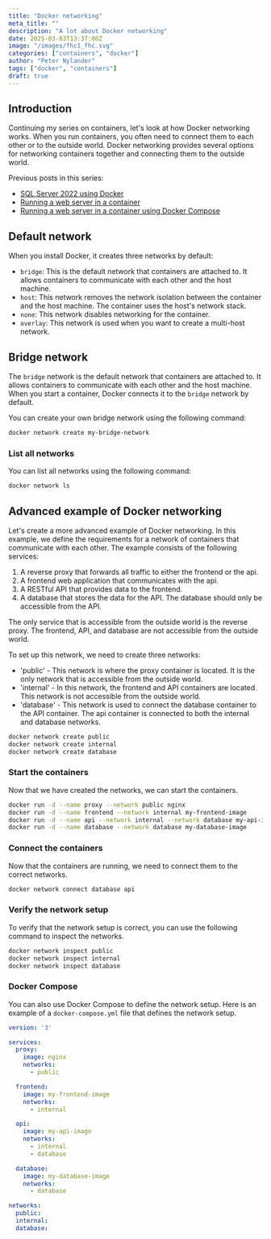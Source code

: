 ```yaml
---
title: "Docker networking"
meta_title: ""
description: "A lot about Docker networking" 
date: 2025-03-03T13:37:00Z
image: "/images/fhc1_fhc.svg"
categories: ["containers", "docker"]
author: "Peter Nylander"
tags: ["docker", "containers"]
draft: true
---
```


## Introduction
Continuing my series on containers, let's look at how Docker networking works. When you run containers, you often need to connect them to each other or to the outside world.
Docker networking provides several options for networking containers together and connecting them to the outside world.

Previous posts in this series:
- [SQL Server 2022 using Docker](/posts/sql-server-2022-using-docker/)
- [Running a web server in a container](/posts/running-a-web-server-in-a-container/)
- [Running a web server in a container using Docker Compose](/posts/running-a-web-server-in-a-container-using-docker-compose/)

## Default network
When you install Docker, it creates three networks by default:
- `bridge`: This is the default network that containers are attached to. It allows containers to communicate with each other and the host machine.
- `host`: This network removes the network isolation between the container and the host machine. The container uses the host's network stack.
- `none`: This network disables networking for the container.
- `overlay`: This network is used when you want to create a multi-host network.

## Bridge network
The `bridge` network is the default network that containers are attached to. It allows containers to communicate with each other and the host machine. When you start a container, Docker connects it to the `bridge` network by default.

You can create your own bridge network using the following command:
```sh
docker network create my-bridge-network
```

### List all networks
You can list all networks using the following command:
```sh
docker network ls
```


## Advanced example of Docker networking
Let's create a more advanced example of Docker networking. In this example, we define the requirements for a network of containers that communicate with each other.
The example consists of the following services:
1. A reverse proxy that forwards all traffic to either the frontend or the api.
2. A frontend web application that communicates with the api.
3. A RESTful API that provides data to the frontend.
4. A database that stores the data for the API. The database should only be accessible from the API.

The only service that is accessible from the outside world is the reverse proxy. The frontend, API, and database are not accessible from the outside world. 

To set up this network, we need to create three networks:
- 'public' - This network is where the proxy container is located. It is the only network that is accessible from the outside world.
- 'internal' - In this network, the frontend and API containers are located. This network is not accessible from the outside world.
- 'database' - This network is used to connect the database container to the API container. The api container is connected to both the internal and database networks.

```sh
docker network create public
docker network create internal
docker network create database
```

### Start the containers
Now that we have created the networks, we can start the containers.

```sh
docker run -d --name proxy --network public nginx
docker run -d --name frontend --network internal my-frontend-image
docker run -d --name api --network internal --network database my-api-image
docker run -d --name database --network database my-database-image
```

### Connect the containers
Now that the containers are running, we need to connect them to the correct networks.

```sh
docker network connect database api
```

### Verify the network setup
To verify that the network setup is correct, you can use the following command to inspect the networks.

```sh
docker network inspect public
docker network inspect internal
docker network inspect database
```

### Docker Compose
You can also use Docker Compose to define the network setup. Here is an example of a `docker-compose.yml` file that defines the network setup.

```yaml
version: '3'

services:
  proxy:
    image: nginx
    networks:
      - public

  frontend:
    image: my-frontend-image
    networks:
      - internal

  api:
    image: my-api-image
    networks:
      - internal
      - database

  database:
    image: my-database-image
    networks:
      - database

networks:
  public:
  internal:
  database:
```


